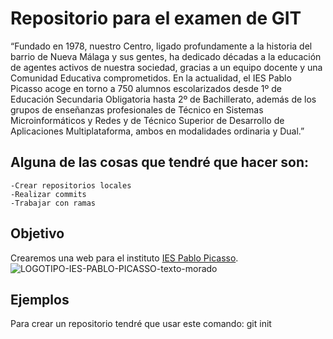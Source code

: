 # Repositorio para el examen de GIT 
“Fundado en 1978, nuestro Centro, ligado profundamente a la historia del barrio de
Nueva Málaga y sus gentes, ha dedicado décadas a la educación de agentes activos de
nuestra sociedad, gracias a un equipo docente y una Comunidad Educativa
comprometidos.
En la actualidad, el IES Pablo Picasso acoge en torno a 750 alumnos escolarizados desde
1º de Educación Secundaria Obligatoria hasta 2º de Bachillerato, además de los grupos
de enseñanzas profesionales de Técnico en Sistemas Microinformáticos y Redes y de
Técnico Superior de Desarrollo de Aplicaciones Multiplataforma, ambos en modalidades
ordinaria y Dual.”

## Alguna de las cosas que tendré que hacer son:
``` 
-Crear repositorios locales
-Realizar commits
-Trabajar con ramas
```

## Objetivo
Crearemos una web para el instituto [IES Pablo Picasso](https://fpiespablopicasso.es/).
![LOGOTIPO-IES-PABLO-PICASSO-texto-morado](https://github.com/user-attachments/assets/7a27e650-ef32-45ec-ba32-0352a7fa30b2)
## Ejemplos
Para crear un repositorio tendré que usar este comando: 
git init
